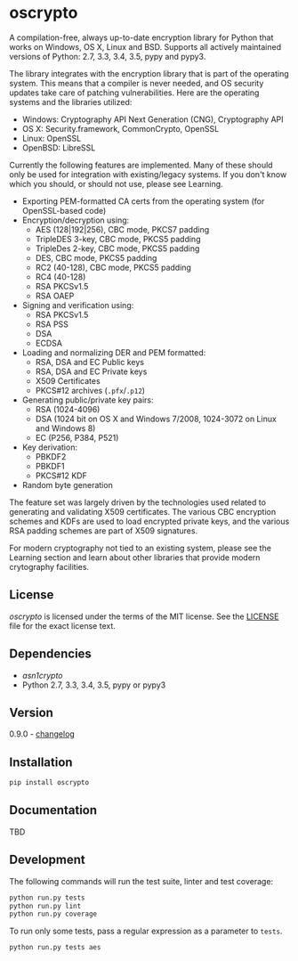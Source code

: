 # oscrypto

A compilation-free, always up-to-date encryption library for Python that works
on Windows, OS X, Linux and BSD. Supports all actively maintained versions
of Python: 2.7, 3.3, 3.4, 3.5, pypy and pypy3.

The library integrates with the encryption library that is part of the operating
system. This means that a compiler is never needed, and OS security updates take
care of patching vulnerabilities. Here are the operating systems and the
libraries utilized:

 - Windows: Cryptography API Next Generation (CNG), Cryptography API
 - OS X: Security.framework, CommonCrypto, OpenSSL
 - Linux: OpenSSL
 - OpenBSD: LibreSSL

Currently the following features are implemented. Many of these should only be
used for integration with existing/legacy systems. If you don't know which you
should, or should not use, please see Learning.

 - Exporting PEM-formatted CA certs from the operating system (for OpenSSL-based
   code)
 - Encryption/decryption using:
   - AES (128|192|256), CBC mode, PKCS7 padding
   - TripleDES 3-key, CBC mode, PKCS5 padding
   - TripleDes 2-key, CBC mode, PKCS5 padding
   - DES, CBC mode, PKCS5 padding
   - RC2 (40-128), CBC mode, PKCS5 padding
   - RC4 (40-128)
   - RSA PKCSv1.5
   - RSA OAEP
 - Signing and verification using:
   - RSA PKCSv1.5
   - RSA PSS
   - DSA
   - ECDSA
 - Loading and normalizing DER and PEM formatted:
   - RSA, DSA and EC Public keys
   - RSA, DSA and EC Private keys
   - X509 Certificates
   - PKCS#12 archives (`.pfx`/`.p12`)
 - Generating public/private key pairs:
   - RSA (1024-4096)
   - DSA (1024 bit on OS X and Windows 7/2008, 1024-3072 on Linux and Windows 8)
   - EC (P256, P384, P521)
 - Key derivation:
   - PBKDF2
   - PBKDF1
   - PKCS#12 KDF
 - Random byte generation

The feature set was largely driven by the technologies used related to
generating and validating X509 certificates. The various CBC encryption schemes
and KDFs are used to load encrypted private keys, and the various RSA padding
schemes are part of X509 signatures.

For modern cryptography not tied to an existing system, please see the Learning
section and learn about other libraries that provide modern crytography
facilities.

## License

*oscrypto* is licensed under the terms of the MIT license. See the
[LICENSE](LICENSE) file for the exact license text.

## Dependencies

 - *asn1crypto*
 - Python 2.7, 3.3, 3.4, 3.5, pypy or pypy3

## Version

0.9.0 - [changelog](changelog.md)

## Installation

```bash
pip install oscrypto
```

## Documentation

TBD

## Development

The following commands will run the test suite, linter and test coverage:

```bash
python run.py tests
python run.py lint
python run.py coverage
```

To run only some tests, pass a regular expression as a parameter to `tests`.

```bash
python run.py tests aes
```

